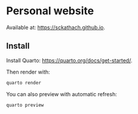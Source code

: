 # Personal website

Available at: <https://sckathach.github.io>.

## Install

Install Quarto: <https://quarto.org/docs/get-started/>.

Then render with:
```sh
quarto render
```

You can also preview with automatic refresh:
```sh
quarto preview
```